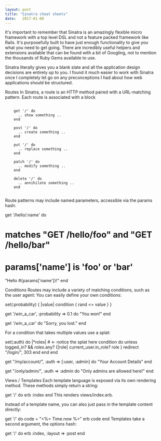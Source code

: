```yaml
---
layout: post
title: "Sinatra cheat sheets"
date:   2017-01-08
---
```



It's important to remember that Sinatra is an amazingly flexible micro framework with a top level DSL and not a feature packed framework like Rails. It's purposefully built to have just enough functionality to give you what you need to get going. There are incredibly useful helpers and extensions available that can be found with a bit of Googling, not to mention the thousands of Ruby Gems available to use.

Sinatra literally gives you a blank slate and all the application design decisions are entirely up to you. I found it much easier to work with Sinatra once I completely let go on any preconceptions I had about how web applications should be structured.

Routes
In Sinatra, a route is an HTTP method paired with a URL-matching pattern. Each route is associated with a block
<pre>
  <code>
    get '/' do
      .. show something ..
    end

    post '/' do
      .. create something ..
    end

    put '/' do
      .. replace something ..
    end

    patch '/' do
      .. modify something ..
    end

    delete '/' do
      .. annihilate something ..
    end
 </code>
</pre>


Route patterns may include named parameters, accessible via the params hash:

get '/hello/:name' do
  # matches "GET /hello/foo" and "GET /hello/bar"
  # params['name'] is 'foo' or 'bar'
  "Hello #{params['name']}!"
end

Conditions
Routes may include a variety of matching conditions, such as the user agent:
You can easily define your own conditions:

set(:probability) { |value| condition { rand <= value } }

get '/win_a_car', :probability => 0.1 do
  "You won!"
end

get '/win_a_car' do
  "Sorry, you lost."
end


For a condition that takes multiple values use a splat:

set(:auth) do |*roles|   # <- notice the splat here
  condition do
    unless logged_in? && roles.any? {|role| current_user.in_role? role }
      redirect "/login/", 303
    end
  end
end

get "/my/account/", :auth => [:user, :admin] do
  "Your Account Details"
end

get "/only/admin/", :auth => :admin do
  "Only admins are allowed here!"
end


Views / Templates
Each template language is exposed via its own rendering method. These methods simply return a string:

get '/' do
  erb :index
end
This renders views/index.erb.

Instead of a template name, you can also just pass in the template content directly:

get '/' do
  code = "<%= Time.now %>"
  erb code
end
Templates take a second argument, the options hash:

get '/' do
  erb :index, :layout => :post
end
